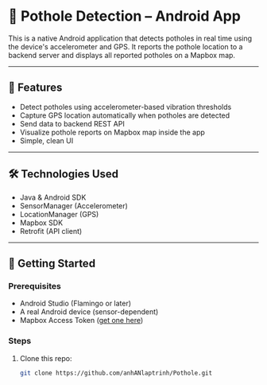 # 🚧 Pothole Detection – Android App

This is a native Android application that detects potholes in real time using the device's accelerometer and GPS. It reports the pothole location to a backend server and displays all reported potholes on a Mapbox map.

---

## 📱 Features

- Detect potholes using accelerometer-based vibration thresholds
- Capture GPS location automatically when potholes are detected
- Send data to backend REST API
- Visualize pothole reports on Mapbox map inside the app
- Simple, clean UI

---

## 🛠️ Technologies Used

- Java & Android SDK
- SensorManager (Accelerometer)
- LocationManager (GPS)
- Mapbox SDK
- Retrofit (API client)

---

## 🚀 Getting Started

### Prerequisites

- Android Studio (Flamingo or later)
- A real Android device (sensor-dependent)
- Mapbox Access Token ([get one here](https://account.mapbox.com/))

### Steps

1. Clone this repo:
   ```bash
   git clone https://github.com/anhANlaptrinh/Pothole.git
